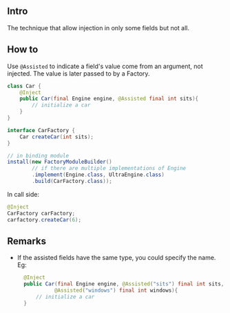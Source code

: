 ## Intro

The technique that allow injection in only some fields but not all.

## How to

Use `@Assisted` to indicate a field's value come from an argument, not injected. The value is later passed to by a Factory.

```java
class Car {
    @Inject
    public Car(final Engine engine, @Assisted final int sits){
        // initialize a car
    }
}

interface CarFactory {
    Car createCar(int sits);
}

// in binding module
install(new FactoryModuleBuilder()
        // if there are multiple implementations of Engine
        .implement(Engine.class, UltraEngine.class)
        .build(CarFactory.class));
```

In call side:

```java
@Inject
CarFactory carFactory;
carfactory.createCar(6);
```

## Remarks

* If the assisted fields have the same type, you could specify the name. Eg:
  
  ```java
    @Inject
    public Car(final Engine engine, @Assisted("sits") final int sits,
              @Assisted("windows") final int windows){
        // initialize a car
    }
  ```
